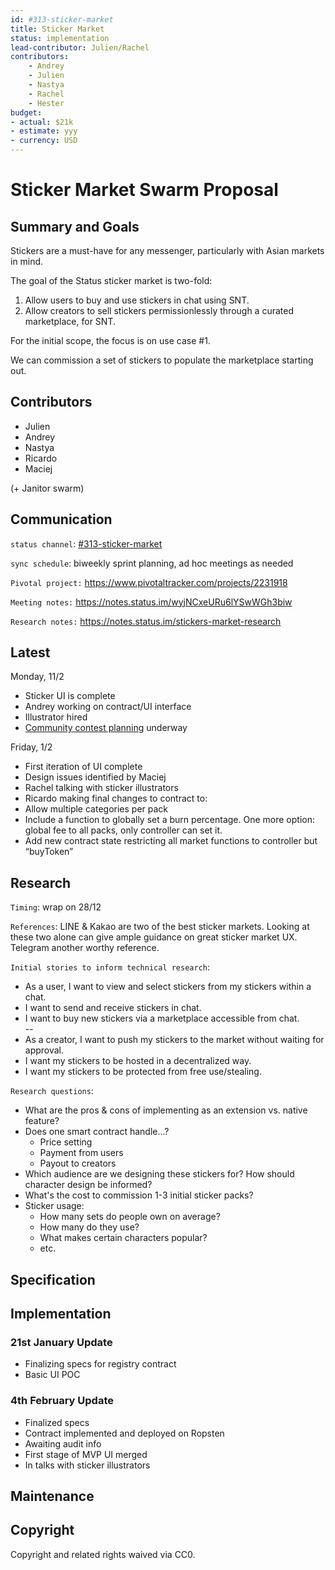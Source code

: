 ```yaml
---
id: #313-sticker-market
title: Sticker Market
status: implementation
lead-contributor: Julien/Rachel
contributors:
    - Andrey
    - Julien
    - Nastya
    - Rachel
    - Hester
budget:
- actual: $21k
- estimate: yyy
- currency: USD
---
```


Sticker Market Swarm Proposal
===

## Summary and Goals

Stickers are a must-have for any messenger, particularly with Asian markets in mind.

The goal of the Status sticker market is two-fold:

1) Allow users to buy and use stickers in chat using SNT.
2) Allow creators to sell stickers permissionlessly through a curated marketplace, for SNT.

For the initial scope, the focus is on use case #1.

We can commission a set of stickers to populate the marketplace starting out.

## Contributors

- Julien
- Andrey
- Nastya
- Ricardo
- Maciej

(+ Janitor swarm) 

## Communication

`status channel`: [#313-sticker-market](https://get.status.im/chat/public/313-sticker-market)

`sync schedule`: biweekly sprint planning, ad hoc meetings as needed

`Pivotal project:` https://www.pivotaltracker.com/projects/2231918

`Meeting notes:` https://notes.status.im/wyjNCxeURu6lYSwWGh3biw

`Research notes:` https://notes.status.im/stickers-market-research

## Latest

Monday, 11/2
- Sticker UI is complete
- Andrey working on contract/UI interface
- Illustrator hired
- [Community contest planning](https://docs.google.com/document/d/1LxVHnWzdS9D1xO5b6lcferKX8xeIySzQ95u5eLZh8Q0/edit?ts=5c61c866) underway

Friday, 1/2
- First iteration of UI complete
- Design issues identified by Maciej
- Rachel talking with sticker illustrators
- Ricardo making final changes to contract to:
- Allow multiple categories per pack
- Include a function to globally set a burn percentage. One more option: global fee to all packs, only controller can set it.
- Add new contract state restricting all market functions to controller but “buyToken”

## Research 

`Timing`: wrap on 28/12

`References`: LINE & Kakao are two of the best sticker markets. Looking at these two alone can give ample guidance on great sticker market UX. Telegram another worthy reference.

`Initial stories to inform technical research`:
- As a user, I want to view and select stickers from my stickers within a chat.
- I want to send and receive stickers in chat.
- I want to buy new stickers via a marketplace accessible from chat.<br>
--<br>
- As a creator, I want to push my stickers to the market without waiting for approval.
- I want my stickers to be hosted in a decentralized way.
- I want my stickers to be protected from free use/stealing.

`Research questions`:
- What are the pros & cons of implementing as an extension vs. native feature?
- Does one smart contract handle...?
    - Price setting
    - Payment from users
    - Payout to creators
- Which audience are we designing these stickers for? How should character design be informed?
- What's the cost to commission 1-3 initial sticker packs?
- Sticker usage:
    - How many sets do people own on average?
    - How many do they use?
    - What makes certain characters popular?
    - etc.

## Specification

## Implementation
### 21st January Update
- Finalizing specs for registry contract
- Basic UI POC 

### 4th February Update
- Finalized specs
- Contract implemented and deployed on Ropsten
- Awaiting audit info
- First stage of MVP UI merged
- In talks with sticker illustrators




## Maintenance

## Copyright
Copyright and related rights waived via CC0.
